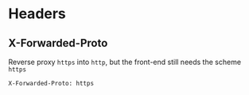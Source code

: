 # Headers

## X-Forwarded-Proto

Reverse proxy `https` into `http`, but the front-end still needs the scheme `https`

```http
X-Forwarded-Proto: https
```
